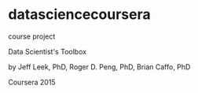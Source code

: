 # datasciencecoursera
course project

Data Scientist's Toolbox

by Jeff Leek, PhD, Roger D. Peng, PhD, Brian Caffo, PhD

Coursera 2015
